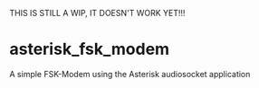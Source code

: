 THIS IS STILL A WIP, IT DOESN'T WORK YET!!!


# asterisk_fsk_modem
A simple FSK-Modem using the Asterisk audiosocket application
